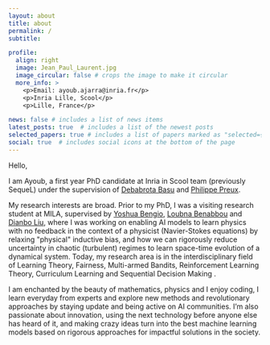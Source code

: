 ```yaml
---
layout: about
title: about
permalink: /
subtitle: 

profile:
  align: right
  image: Jean_Paul_Laurent.jpg
  image_circular: false # crops the image to make it circular
  more_info: >
    <p>Email: ayoub.ajarra@inria.fr</p>
    <p>Inria Lille, Scool</p>
    <p>Lille, France</p>

news: false # includes a list of news items
latest_posts: true  # includes a list of the newest posts
selected_papers: true # includes a list of papers marked as "selected={true}"
social: true  # includes social icons at the bottom of the page
---
```

Hello,

I am Ayoub, a first year PhD candidate at Inria in Scool team (previously SequeL) under the supervision of [Debabrota Basu](https://debabrota-basu.github.io/) and [Philippe Preux](https://philippe-preux.github.io/).

My research interests are broad. Prior to  my PhD, I was a visiting research student at MILA, supervised by [Yoshua Bengio](https://yoshuabengio.org/), [Loubna Benabbou](https://scholar.google.com/citations?user=S8bzEmUAAAAJ&hl=en) and [Dianbo Liu](http://www.cogai4sci.com/), where I was working on enabling AI models to learn physics with no feedback in the context of a physicist (Navier-Stokes equations) by relaxing "physical" inductive bias, and how we can rigorously reduce uncertainty in chaotic (turbulent) regimes to learn space-time evolution of a dynamical system.
Today, my research area is in the interdisciplinary field of Learning Theory, Fairness, Multi-armed Bandits, Reinforcement Learning Theory, Curriculum Learning and Sequential Decision Making . 

I am enchanted by the beauty of mathematics, physics and I enjoy coding, I learn everyday from experts and explore new methods and revolutionary approaches by staying update and being active on AI communities. I’m also passionate about innovation, using the next technology before anyone else has heard of it, and making crazy ideas turn into the best machine learning models based on rigorous approaches for impactful solutions in the society.
